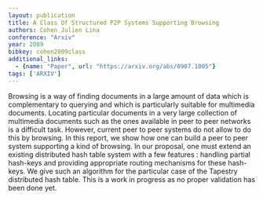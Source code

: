```yaml
---
layout: publication
title: A Class Of Structured P2P Systems Supporting Browsing
authors: Cohen Julien Lina
conference: "Arxiv"
year: 2009
bibkey: cohen2009class
additional_links:
  - {name: "Paper", url: "https://arxiv.org/abs/0907.1005"}
tags: ['ARXIV']
---
```

<p>Browsing is a way of finding documents in a large amount of data
which is complementary to querying and which is particularly suitable
for multimedia documents. Locating particular documents in a very large
collection of multimedia documents such as the ones available in peer to
peer networks is a difficult task. However, current peer to peer systems
do not allow to do this by browsing. In this report, we show how one can
build a peer to peer system supporting a kind of browsing. In our
proposal, one must extend an existing distributed hash table system with
a few features : handling partial hash-keys and providing appropriate
routing mechanisms for these hash-keys. We give such an algorithm for
the particular case of the Tapestry distributed hash table. This is a
work in progress as no proper validation has been done yet.</p>
